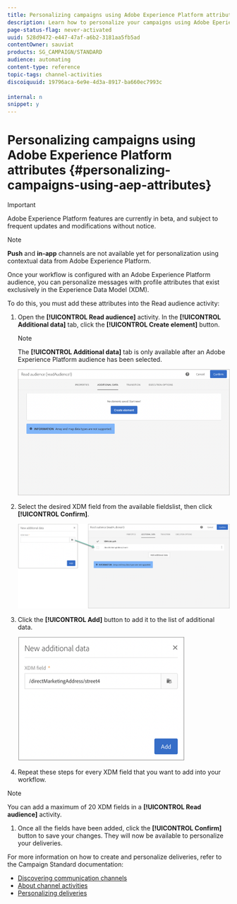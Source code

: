 ```yaml
---
title: Personalizing campaigns using Adobe Experience Platform attributes
description: Learn how to personalize your campaigns using Adobe Eperience Platform attributes.
page-status-flag: never-activated
uuid: 528d9472-e447-47af-a6b2-3181aa5fb5ad
contentOwner: sauviat
products: SG_CAMPAIGN/STANDARD
audience: automating
content-type: reference
topic-tags: channel-activities
discoiquuid: 19796aca-6e9e-4d3a-8917-ba660ec7993c

internal: n
snippet: y
---
```


# Personalizing campaigns using Adobe Experience Platform attributes {#personalizing-campaigns-using-aep-attributes}

>[!IMPORTANT]
>
>Adobe Experience Platform features are currently in beta, and subject to frequent updates and modifications without notice.

>[!NOTE]
>
>**Push** and **in-app** channels are not available yet for personalization using contextual data from Adobe Experience Platform.

Once your workflow is configured with an Adobe Experience Platform audience, you can personalize messages with profile attributes that exist exclusively in the Experience Data Model (XDM).

To do this, you must add these attributes into the Read audience activity:

1. Open the **[!UICONTROL Read audience]** activity. In the **[!UICONTROL Additional data]** tab, click the **[!UICONTROL Create element]** button.

    >[!NOTE]
    >
    >The **[!UICONTROL Additional data]** tab is only available after an Adobe Experience Platform audience has been selected.

    ![](assets/aep_wkf_readaudience_attributes.png)

1. Select the desired XDM field from the available fieldslist, then click **[!UICONTROL Confirm]**.

    ![](assets/aep_wkf_readaudience_perso1.png)

1. Click the **[!UICONTROL Add]** button to add it to the list of additional data.

    ![](assets/aep_wkf_readaudience_perso3.png)

1. Repeat these steps for every XDM field that you want to add into your workflow.

>[!NOTE]
>
>You can add a maximum of 20 XDM fields in a **[!UICONTROL Read audience]** activity.

1. Once all the fields have been added, click the **[!UICONTROL Confirm]** button to save your changes. They will now be available to personalize your deliveries.

For more information on how to create and personalize deliveries, refer to the Campaign Standard documentation:

* [Discovering communication channels](../../channels/using/discovering-communication-channels.md)
* [About channel activities](../../automating/using/about-channel-activities.md)
* [Personalizing deliveries](../../designing/using/personalization.md)
